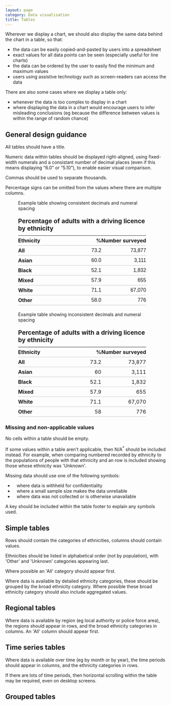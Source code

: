 ```yaml
---
layout: page
category: Data visualisation
title: Tables
---
```


Wherever we display a chart, we should also display the same data behind the chart in a table, so that:

* the data can be easily copied-and-pasted by users into a spreadsheet
* exact values for all data points can be seen (especially useful for line charts)
* the data can be ordered by the user to easily find the minimum and maximum values
* users using assistive technology such as screen-readers can access the data

There are also some cases where we display a table only:

* whenever the data is too complex to display in a chart
* where displaying the data in a chart would encourage users to infer misleading conclusions (eg because the difference between values is within the range of random chance)


## General design guidance

All tables should have a title.

Numeric data within tables should be displayed right-aligned, using fixed-width numerals and a consistant number of decimal places (even if this means displaying “6.0” or “5.10”), to enable easier visual comparison.

Commas should be used to separate thousands.

Percentage signs can be omitted from the values where there are multiple columns.


<style>
  .simple-table-good { border-collapse: collapse; font-size: 16px; min-width: 500px; margin-top: 20px; margin-bottom: 20px;  }
  .simple-table-good td, th { border-bottom: 1px solid #bfc1c3; margin: 0; padding: 5px 0; }
  .simple-table-good caption { text-align: left; font-weight: bold; margin-bottom: 10px; font-size: 19px; }
  .simple-table-good th { text-align: left; }
  .simple-table-good td { text-align: right; font-family: 'ntatabularnumbers', 'Helvetica', Arial, sans-serif; font-variant-numeric: tabular-nums; }
  .simple-table-good thead th { font-weight: bold }
  .simple-table-good thead th.data { text-align: right; }
</style>
<figure class="example good">
  <figcaption>Example table showing consistent decimals and numeral spacing</figcaption>
  <table class="simple-table-good">
    <caption>Percentage of adults with a driving licence by ethnicity</caption>
    <thead>
      <tr>
        <th width="40%">Ethnicity</th>
        <th width="25%" class="data">%</th>
        <th width="35%" class="data">Number surveyed</th>
      </tr>
    </thead>
    <tbody>
      <tr><th>All</th><td>73.2</td><td>73,877</td></tr>
      <tr><th>Asian</th><td>60.0</td><td>3,111</td></tr>
      <tr><th>Black</th><td>52.1</td><td>1,832</td></tr>
      <tr><th>Mixed</th><td>57.9</td><td>655</td></tr>
      <tr><th>White</th><td>71.1</td><td>67,070</td></tr>
      <tr><th>Other</th><td>58.0</td><td>776</td></tr>
    </tbody>
  </table>
</figure>

<style>
  .simple-table-bad { border-collapse: collapse; font-size: 16px; min-width: 500px; margin-top: 20px; margin-bottom: 20px;  }
  .simple-table-bad td, th { border-bottom: 1px solid #bfc1c3; margin: 0; padding: 5px 0; }
  .simple-table-bad caption { text-align: left; font-weight: bold; margin-bottom: 10px; font-size: 19px; }
  .simple-table-bad th { text-align: left; }
  .simple-table-bad td { text-align: right; }
  .simple-table-bad thead th { font-weight: bold }
  .simple-table-bad thead th.data { text-align: right; }
</style>
<figure class="example bad">
  <figcaption>Example table showing inconsistent decimals and numeral spacing</figcaption>
  <table class="simple-table-bad">
    <caption>Percentage of adults with a driving licence by ethnicity</caption>
    <thead>
      <tr>
        <th width="40%">Ethnicity</th>
        <th width="25%" class="data">%</th>
        <th width="35%" class="data">Number surveyed</th>
      </tr>
    </thead>
    <tbody>
      <tr><th>All</th><td>73.2</td><td>73,877</td></tr>
      <tr><th>Asian</th><td>60</td><td>3,111</td></tr>
      <tr><th>Black</th><td>52.1</td><td>1,832</td></tr>
      <tr><th>Mixed</th><td>57.9</td><td>655</td></tr>
      <tr><th>White</th><td>71.1</td><td>67,070</td></tr>
      <tr><th>Other</th><td>58</td><td>776</td></tr>
    </tbody>
  </table>
</figure>

### Missing and non-applicable values

No cells within a table should be empty.

If some values within a table aren’t applicable, then <span class="not-applicable">N/A<sup>*</sup></span> should be included instead. For example, when comparing numbered recorded by ethnicity to the populations of people with that ethnicity and an row is included showing those whose ethnicity was 'Unknown'.


Missing data should use one of the following symbols:

<ul class="no-bullets spaced-out">
  <li><span class="explanation"><span class="missing-data confidential"></span></span>&nbsp;&nbsp; where data is withheld for confidentiality</li>
  <li><span class="explanation"><span class="missing-data sample-too-small"></span></span>&nbsp;&nbsp;  where a small sample size makes the data unreliable</li>
  <li><span class="explanation"><span class="missing-data not-collected"></span></span>&nbsp;&nbsp; where data was not collected or is otherwise unavailable</li>
</ul>


A key should be included within the table footer to explain any symbols used.

## Simple tables

Rows should contain the categories of ethnicities, columns should contain values.

Ethnicities should be listed in alphabetical order (not by population), with 'Other' and 'Unknown' categories appearing last.

Where possible an 'All' category should appear first.

Where data is available by detailed ethnicity categories, these should be grouped by the broad ethnicity category. Where possible these broad ethnicity category should also include aggregated values.


## Regional tables

Where data is available by region (eg local authority or police force area), the regions should appear in rows, and the broad ethnicity categories in columns. An 'All' column should appear first.


## Time series tables

Where data is available over time (eg by month or by year), the time periods should appear in columns, and the ethnicity categories in rows.

If there are lots of time periods, then horizontal scrolling within the table may be required, even on desktop screens.


## Grouped tables


